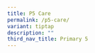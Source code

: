 ```yaml
---
title: P5 Care
permalink: /p5-care/
variant: tiptap
description: ""
third_nav_title: Primary 5
---
```

